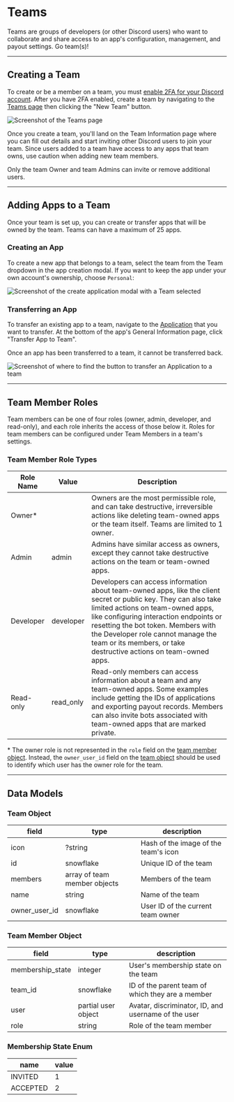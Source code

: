 # Teams

Teams are groups of developers (or other Discord users) who want to collaborate and share access to an app's configuration, management, and payout settings. Go team(s)!



---

## Creating a Team

To create or be a member on a team, you must [enable 2FA for your Discord account](https://support.discord.com/hc/en-us/articles/219576828-Setting-up-Two-Factor-Authentication). After you have 2FA enabled, create a team by navigating to the [Teams page](https://discord.com/developers/teams) then clicking the "New Team" button.

![Screenshot of the Teams page](/assets/3236e36ad90e912acfa06a5a0ca1d634.png)

Once you create a team, you'll land on the Team Information page where you can fill out details and start inviting other Discord users to join your team. Since users added to a team have access to any apps that team owns, use caution when adding new team members.

Only the team Owner and team Admins can invite or remove additional users.



---

## Adding Apps to a Team

Once your team is set up, you can create or transfer apps that will be owned by the team. Teams can have a maximum of 25 apps.


### Creating an App

To create a new app that belongs to a team, select the team from the Team dropdown in the app creation modal. If you want to keep the app under your own account's ownership, choose `Personal`:

![Screenshot of the create application modal with a Team selected](/assets/4d9e589e01a2b58a5ccebba2d209a47b.png)


### Transferring an App

To transfer an existing app to a team, navigate to the [Application](https://discord.com/developers/applications) that you want to transfer. At the bottom of the app's General Information page, click "Transfer App to Team".

Once an app has been transferred to a team, it cannot be transferred back.

![Screenshot of where to find the button to transfer an Application to a team](/assets/561d2260abd608dea2a8416a189f19e4.png)



---

## Team Member Roles

Team members can be one of four roles (owner, admin, developer, and read-only), and each role inherits the access of those below it. Roles for team members can be configured under Team Members in a team's settings.


### Team Member Role Types

Role Name | Value | Description
--- | --- | ---
Owner* |  | Owners are the most permissible role, and can take destructive, irreversible actions like deleting team-owned apps or the team itself. Teams are limited to 1 owner.
Admin | admin | Admins have similar access as owners, except they cannot take destructive actions on the team or team-owned apps.
Developer | developer | Developers can access information about team-owned apps, like the client secret or public key. They can also take limited actions on team-owned apps, like configuring interaction endpoints or resetting the bot token. Members with the Developer role cannot manage the team or its members, or take destructive actions on team-owned apps.
Read-only | read_only | Read-only members can access information about a team and any team-owned apps. Some examples include getting the IDs of applications and exporting payout records. Members can also invite bots associated with team-owned apps that are marked private.

\* The owner role is not represented in the `role` field on the [team member object](/docs/topics/teams#data-models-team-member-object). Instead, the `owner_user_id` field on the [team object](/docs/topics/teams#data-models-team-object) should be used to identify which user has the owner role for the team.



---

## Data Models


### Team Object

field | type | description
--- | --- | ---
icon | ?string | Hash of the image of the team's icon
id | snowflake | Unique ID of the team
members | array of team member objects | Members of the team
name | string | Name of the team
owner_user_id | snowflake | User ID of the current team owner


### Team Member Object

field | type | description
--- | --- | ---
membership_state | integer | User's membership state on the team
team_id | snowflake | ID of the parent team of which they are a member
user | partial user object | Avatar, discriminator, ID, and username of the user
role | string | Role of the team member


### Membership State Enum

name | value
--- | ---
INVITED | 1
ACCEPTED | 2